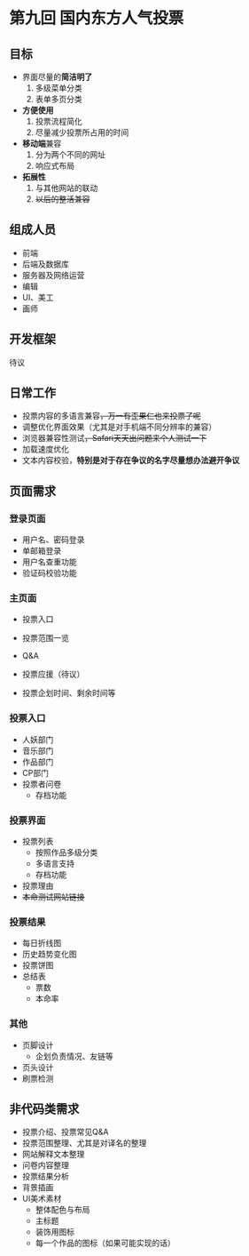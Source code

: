 # **第九回 国内东方人气投票**

## 目标

- 界面尽量的**简洁明了**
  1. 多级菜单分类
  2. 表单多页分类
- **方便使用**
  1. 投票流程简化
  2. 尽量减少投票所占用的时间
- **移动端**兼容
  1. 分为两个不同的网址
  2. 响应式布局
- **拓展性**
  1. 与其他网站的联动
  2. ~~以后的整活兼容~~

## 组成人员

- 前端
- 后端及数据库
- 服务器及网络运营
- 编辑
- UI、美工
- 画师

## 开发框架

待议

## 日常工作

- 投票内容的多语言兼容~~，万一有歪果仁也来投票了呢~~
- 调整优化界面效果（尤其是对手机端不同分辨率的兼容）
- 浏览器兼容性测试~~，Safari天天出问题来个人测试一下~~
- 加载速度优化
- 文本内容校验，**特别是对于存在争议的名字尽量想办法避开争议**

## 页面需求

### 登录页面

- 用户名、密码登录
- 单邮箱登录
- 用户名查重功能
- 验证码校验功能

### 主页面

- 投票入口
- 投票范围一览
- Q&A
- 投票应援（待议）

- 投票企划时间、剩余时间等

### 投票入口

- 人妖部门
- 音乐部门
- 作品部门
- CP部门
- 投票者问卷
  - 存档功能

### 投票界面

- 投票列表
  - 按照作品多级分类
  - 多语言支持
  - 存档功能
- 投票理由
- ~~本命测试网站链接~~

### 投票结果

- 每日折线图
- 历史趋势变化图
- 投票饼图
- 总结表
  - 票数
  - 本命率

### 其他

- 页脚设计
  - 企划负责情况、友链等
- 页头设计
- 刷票检测

## 非代码类需求

- 投票介绍、投票常见Q&A
- 投票范围整理、尤其是对译名的整理
- 网站解释文本整理
- 问卷内容整理
- 投票结果分析
- 背景插画
- UI美术素材
  - 整体配色与布局
  - 主标题
  - 装饰用图标
  - 每一个作品的图标（如果可能实现的话）